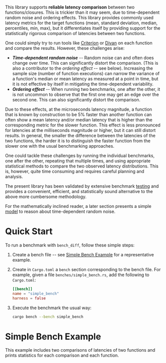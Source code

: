 This library supports **reliable latency comparison** between two functions/closures. This is trickier than it may seem, due to time-dependent random noise and ordering effects. This library provides commonly used latency metrics for the target functions (mean, standard deviation, median, percentiles, min, max), but it differentiates itself by providing support for the statistically rigorous comparison of latencies between two functions.

One could simply try to run tools like [Criterion](https://crates.io/crates/criterion) or [Divan](https://crates.io/crates/divan) on each function and compare the results. However, these challenges arise:

- ***Time-dependent random noise*** -- Random noise can and often does change over time. This can significantly distort the comparison. (This is also a contributor to the *ordering effect* -- see below). Increasing the sample size (number of function executions) can narrow the variance of a function's median or mean latency as measured at a point in time, but it is not effective by itself in mitigating the time-dependent variability.
- ***Ordering effect*** -- When running two benchmarks, one after the other, it is not uncommon to observe that the first one may get an edge over the second one. This can also significantly distort the comparison.

Due to these effects, at the microseconds latency magnitude, a function that is known by construction to be 5% faster than another function can often show a mean latency and/or median latency that is higher than the corresponding metric for the slower function. This effect is less pronounced for latencies at the milliseconds magnitude or higher, but it can still distort results. In general, the smaller the difference between the latencies of the two functions, the harder it is to distinguish the faster function from the slower one with the usual benchmarking approaches.

One could tackle these challenges by running the individual benchmarks, one after the other, repeating that multiple times, and using appropriate statistical methods to compare the two observed latency distributions. This is, however, quite time consuming and requires careful planning and analysis.

The present library has been validated by extensive benchmark [testing](#testing) and provides a convenient, efficient, and statistically sound alternative to the above more cumbersome methodology.

For the mathematically inclined reader, a later section presents a simple [model](#a-model-of-time-dependent-random-noise) to reason about time-dependent random noise.

# Quick Start

To run a benchmark with `bench_diff`, follow these simple steps:

1. Create a bench file -- see [Simple Bench Example](#simple-bench-example) for a representative example.

1. Create in `Cargo.toml` a `bench` section corresponding to the bench file. For example, given a file `benches/simple_bench.rs`, add the following to `Cargo.toml`:

   ```toml
   [[bench]]
   name = "simple_bench"
   harness = false
   ```

1. Execute the benchmark the usual way:
   
   ```bash
   cargo bench --bench simple_bench
   ```

# Simple Bench Example

This example includes two comparisons of latencies of two functions and prints statistics for each comparison and each function.

